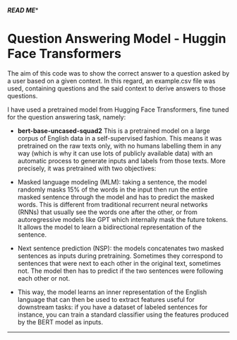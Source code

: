 *****READ ME******
# Question Answering Model - Huggin Face Transformers
The aim of this code was to show the correct answer to a question asked by a user based on a given context. 
In this regard, an example.csv file was used, containing questions and the said context to derive answers to those questions.

I have used a pretrained model from Hugging Face Transformers, fine tuned for the question answering task, namely:
- **bert-base-uncased-squad2**
  This is a pretrained model on a large corpus of English data in a self-supervised fashion. This means it was pretrained on the raw texts only, with no humans labelling them in any way (which is why it can use lots of publicly available data) with an automatic process to generate inputs and labels from those texts. More precisely, it was pretrained with two objectives:

- Masked language modeling (MLM): taking a sentence, the model randomly masks 15% of the words in the input then run the entire masked sentence through the model and has to predict the masked words. This is different from traditional recurrent neural networks (RNNs) that usually see the words one after the other, or from autoregressive models like GPT which internally mask the future tokens. It allows the model to learn a bidirectional representation of the sentence.
- Next sentence prediction (NSP): the models concatenates two masked sentences as inputs during pretraining. Sometimes they correspond to sentences that were next to each other in the original text, sometimes not. The model then has to predict if the two sentences were following each other or not. 

- This way, the model learns an inner representation of the English language that can then be used to extract features useful for downstream tasks: if you have a dataset of labeled sentences for instance, you can train a standard classifier using the features produced by the BERT model as inputs.

*****************************************************************************************************
